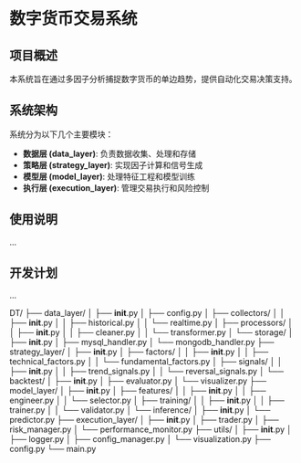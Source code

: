 # 数字货币交易系统

## 项目概述
本系统旨在通过多因子分析捕捉数字货币的单边趋势，提供自动化交易决策支持。

## 系统架构
系统分为以下几个主要模块：
- **数据层 (data_layer)**: 负责数据收集、处理和存储
- **策略层 (strategy_layer)**: 实现因子计算和信号生成
- **模型层 (model_layer)**: 处理特征工程和模型训练
- **执行层 (execution_layer)**: 管理交易执行和风险控制

## 使用说明
...

## 开发计划
...

DT/
├── data_layer/
│   ├── __init__.py
│   ├── config.py
│   ├── collectors/
│   │   ├── __init__.py
│   │   ├── historical.py
│   │   └── realtime.py
│   ├── processors/
│   │   ├── __init__.py
│   │   ├── cleaner.py
│   │   └── transformer.py
│   └── storage/
│       ├── __init__.py
│       ├── mysql_handler.py
│       └── mongodb_handler.py
├── strategy_layer/
│   ├── __init__.py
│   ├── factors/
│   │   ├── __init__.py
│   │   ├── technical_factors.py
│   │   └── fundamental_factors.py
│   ├── signals/
│   │   ├── __init__.py
│   │   ├── trend_signals.py
│   │   └── reversal_signals.py
│   └── backtest/
│       ├── __init__.py
│       ├── evaluator.py
│       └── visualizer.py
├── model_layer/
│   ├── __init__.py
│   ├── features/
│   │   ├── __init__.py
│   │   ├── engineer.py
│   │   └── selector.py
│   ├── training/
│   │   ├── __init__.py
│   │   ├── trainer.py
│   │   └── validator.py
│   └── inference/
│       ├── __init__.py
│       └── predictor.py
├── execution_layer/
│   ├── __init__.py
│   ├── trader.py
│   ├── risk_manager.py
│   └── performance_monitor.py
├── utils/
│   ├── __init__.py
│   ├── logger.py
│   ├── config_manager.py
│   └── visualization.py
├── config.py
└── main.py